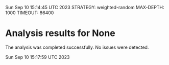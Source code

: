 Sun Sep 10 15:14:45 UTC 2023
STRATEGY: weighted-random
MAX-DEPTH: 1000
TIMEOUT: 86400
# Analysis results for None
The analysis was completed successfully. No issues were detected.

Sun Sep 10 15:17:59 UTC 2023
